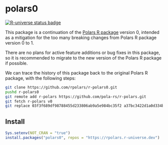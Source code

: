 
<!-- README.md is generated from README.Rmd. Please edit that file -->

# polars0

<!-- badges: start -->

[![R-universe status
badge](https://rpolars.r-universe.dev/badges/polars0)](https://rpolars.r-universe.dev)
<!-- badges: end -->

This package is a continuation of the [Polars R
package](https://github.com/pola-rs/r-polars) version 0, intended as a
mitigation for the too many breaking changes from Polars R package
version 0 to 1.

There are no plans for active feature additions or bug fixes in this
package, so it is recommended to migrate to the new version of the
Polars R package if possible.

We can trace the history of this package back to the original Polars R
package, with the following steps:

``` sh
git clone https://github.com/rpolars/r-polars0.git
pushd r-polars0
git remote add r-polars https://github.com/pola-rs/r-polars.git
git fetch r-polars v0
git replace 03f3f689df98788455d233806ab9a5e984bc35f2 a37bc3422d1a0d334b068cdf137b5ee77e210163
```

## Install

``` r
Sys.setenv(NOT_CRAN = "true")
install.packages("polars0", repos = "https://rpolars.r-universe.dev")
```
